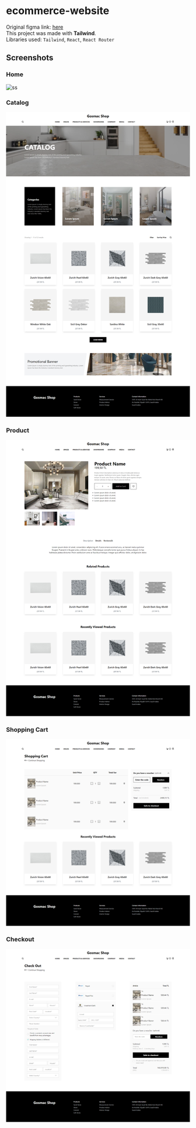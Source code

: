 # ecommerce-website

Original figma link: [here](https://www.figma.com/community/file/1109428696575110692)
<br>
This project was made with **Tailwind**.
<br>
Libraries used: `Tailwind`, `React`, `React Router`



## Screenshots

### Home
![ss](https://raw.githubusercontent.com/Gosmacx/ecommerce-website/master/screenshots/Home.png)

### Catalog
![ss](https://raw.githubusercontent.com/Gosmacx/ecommerce-website/master/screenshots/Catalog.png)

### Product
![ss](https://raw.githubusercontent.com/Gosmacx/ecommerce-website/master/screenshots/Product.png)

### Shopping Cart
![ss](https://raw.githubusercontent.com/Gosmacx/ecommerce-website/master/screenshots/Cart.png)

### Checkout
![ss](https://raw.githubusercontent.com/Gosmacx/ecommerce-website/master/screenshots/Checkout.png)

